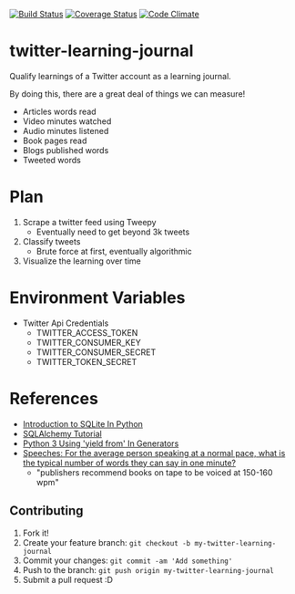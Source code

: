 [![Build Status](https://travis-ci.org/DEV3L/twitter-learning-journal.svg?branch=master)](https://travis-ci.org/DEV3L/twitter-learning-journal)
[![Coverage Status](https://coveralls.io/repos/github/DEV3L/twitter-learning-journal/badge.svg)](https://coveralls.io/github/DEV3L/twitter-learning-journal)
[![Code Climate](https://codeclimate.com/github/DEV3L/twitter-learning-journal/badges/gpa.svg)](https://codeclimate.com/github/DEV3L/twitter-learning-journal)

# twitter-learning-journal
Qualify learnings of a Twitter account as a learning journal.

By doing this, there are a great deal of things we can measure!
* Articles words read
* Video minutes watched
* Audio minutes listened
* Book pages read
* Blogs published words
* Tweeted words

# Plan

1. Scrape a twitter feed using Tweepy
    * Eventually need to get beyond 3k tweets
2. Classify tweets
    * Brute force at first, eventually algorithmic
3. Visualize the learning over time


# Environment Variables
* Twitter Api Credentials
  * TWITTER_ACCESS_TOKEN
  * TWITTER_CONSUMER_KEY
  * TWITTER_CONSUMER_SECRET
  * TWITTER_TOKEN_SECRET


# References

* [Introduction to SQLite In Python](https://www.pythoncentral.io/introduction-to-sqlite-in-python/)
* [SQLAlchemy Tutorial](http://docs.sqlalchemy.org/en/latest/orm/tutorial.html)
* [Python 3 Using 'yield from' In Generators](http://simeonvisser.com/posts/python-3-using-yield-from-in-generators-part-1.html)
* [Speeches: For the average person speaking at a normal pace, what is the typical number of words they can say in one minute?](https://www.quora.com/Speeches-For-the-average-person-speaking-at-a-normal-pace-what-is-the-typical-number-of-words-they-can-say-in-one-minute)
  * "publishers recommend books on tape to be voiced at 150-160 wpm"


## Contributing

1. Fork it!
2. Create your feature branch: `git checkout -b my-twitter-learning-journal`
3. Commit your changes: `git commit -am 'Add something'`
4. Push to the branch: `git push origin my-twitter-learning-journal`
5. Submit a pull request :D

